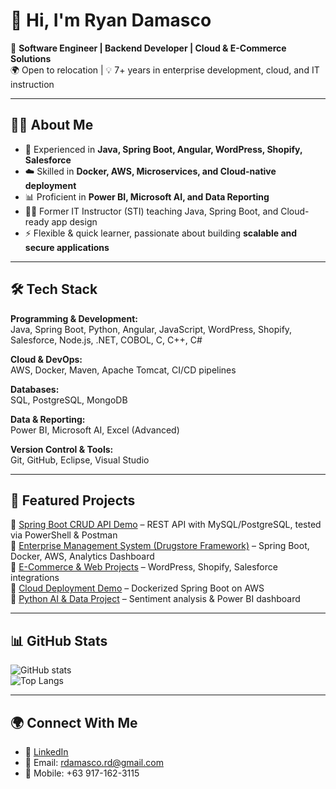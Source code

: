 # 👋 Hi, I'm Ryan Damasco  

🚀 **Software Engineer | Backend Developer | Cloud & E-Commerce Solutions**  
🌍 Open to relocation | 💡 7+ years in enterprise development, cloud, and IT instruction  

---

## 🧑‍💻 About Me
- 🔭 Experienced in **Java, Spring Boot, Angular, WordPress, Shopify, Salesforce**  
- ☁️ Skilled in **Docker, AWS, Microservices, and Cloud-native deployment**  
- 📊 Proficient in **Power BI, Microsoft AI, and Data Reporting**  
- 👨‍🏫 Former IT Instructor (STI) teaching Java, Spring Boot, and Cloud-ready app design  
- ⚡ Flexible & quick learner, passionate about building **scalable and secure applications**  

---

## 🛠 Tech Stack
**Programming & Development:**  
Java, Spring Boot, Python, Angular, JavaScript, WordPress, Shopify, Salesforce, Node.js, .NET, COBOL, C, C++, C#  

**Cloud & DevOps:**  
AWS, Docker, Maven, Apache Tomcat, CI/CD pipelines  

**Databases:**  
SQL, PostgreSQL, MongoDB  

**Data & Reporting:**  
Power BI, Microsoft AI, Excel (Advanced)  

**Version Control & Tools:**  
Git, GitHub, Eclipse, Visual Studio  

---

## 📌 Featured Projects
🔹 [Spring Boot CRUD API Demo](https://github.com/ryandamasco/springboot-crud-demo) – REST API with MySQL/PostgreSQL, tested via PowerShell & Postman  
🔹 [Enterprise Management System (Drugstore Framework)](https://github.com/ryandamasco/enterprise-drugstore-system) – Spring Boot, Docker, AWS, Analytics Dashboard  
🔹 [E-Commerce & Web Projects](https://github.com/ryandamasco/ecommerce-projects) – WordPress, Shopify, Salesforce integrations  
🔹 [Cloud Deployment Demo](https://github.com/ryandamasco/cloud-deployment-demo) – Dockerized Spring Boot on AWS  
🔹 [Python AI & Data Project](https://github.com/ryandamasco/python-ai-demo) – Sentiment analysis & Power BI dashboard  

---

## 📊 GitHub Stats
![GitHub stats](https://github-readme-stats.vercel.app/api?username=ryandamasco&show_icons=true&theme=radical)  
![Top Langs](https://github-readme-stats.vercel.app/api/top-langs/?username=ryandamasco&layout=compact&theme=radical)  

---

## 🌍 Connect With Me
- 💼 [LinkedIn](https://www.linkedin.com/in/ryan-damasco-224868134)  
- 📧 Email: rdamasco.rd@gmail.com  
- 📱 Mobile: +63 917-162-3115  
